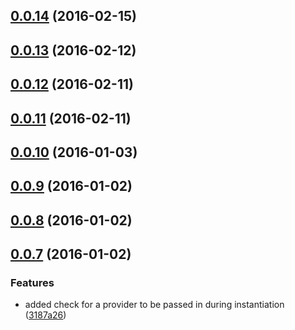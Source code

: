 <a name="0.0.14"></a>
## [0.0.14](https://github.com/cdellinger/entryway/compare/0.0.13...v0.0.14) (2016-02-15)




<a name="0.0.13"></a>
## [0.0.13](https://github.com/cdellinger/entryway/compare/0.0.12...v0.0.13) (2016-02-12)




<a name="0.0.12"></a>
## [0.0.12](https://github.com/cdellinger/entryway/compare/0.0.11...v0.0.12) (2016-02-11)




<a name="0.0.11"></a>
## [0.0.11](https://github.com/cdellinger/entryway/compare/0.0.10...v0.0.11) (2016-02-11)




<a name="0.0.10"></a>
## [0.0.10](https://github.com/cdellinger/entryway/compare/0.0.9...v0.0.10) (2016-01-03)




<a name="0.0.9"></a>
## [0.0.9](https://github.com/cdellinger/entryway/compare/0.0.8...v0.0.9) (2016-01-02)




<a name="0.0.8"></a>
## [0.0.8](https://github.com/cdellinger/entryway/compare/0.0.7...v0.0.8) (2016-01-02)




<a name="0.0.7"></a>
## [0.0.7](https://github.com/cdellinger/entryway/compare/0.0.6...v0.0.7) (2016-01-02)


### Features

* added check for a provider to be passed in during instantiation ([3187a26](https://github.com/cdellinger/entryway/commit/3187a26))



